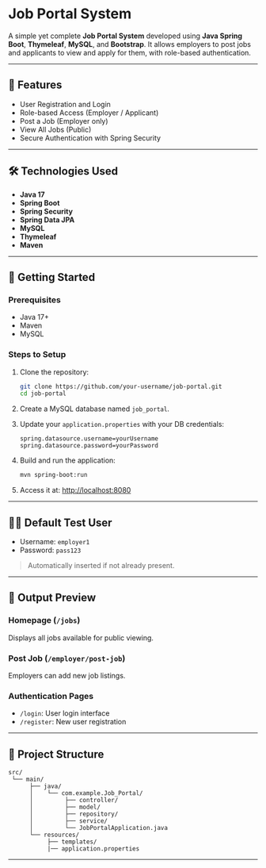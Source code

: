 # Job Portal System

A simple yet complete **Job Portal System** developed using **Java Spring Boot**, **Thymeleaf**, **MySQL**, and **Bootstrap**. It allows employers to post jobs and applicants to view and apply for them, with role-based authentication.

---

## 📝 Features

- User Registration and Login
- Role-based Access (Employer / Applicant)
- Post a Job (Employer only)
- View All Jobs (Public)
- Secure Authentication with Spring Security

---

## 🛠️ Technologies Used

- **Java 17**
- **Spring Boot**
- **Spring Security**
- **Spring Data JPA**
- **MySQL**
- **Thymeleaf**
- **Maven**

---

## 🚀 Getting Started

### Prerequisites
- Java 17+
- Maven
- MySQL

### Steps to Setup

1. Clone the repository:
   ```bash
   git clone https://github.com/your-username/job-portal.git
   cd job-portal
   ```

2. Create a MySQL database named `job_portal`.

3. Update your `application.properties` with your DB credentials:
   ```properties
   spring.datasource.username=yourUsername
   spring.datasource.password=yourPassword
   ```

4. Build and run the application:
   ```bash
   mvn spring-boot:run
   ```

5. Access it at: [http://localhost:8080](http://localhost:8080)

---

## 👨‍💼 Default Test User

- Username: `employer1`
- Password: `pass123`

> Automatically inserted if not already present.

---

## 🎨 Output Preview

### Homepage (`/jobs`)
Displays all jobs available for public viewing.

### Post Job (`/employer/post-job`)
Employers can add new job listings.

### Authentication Pages
- `/login`: User login interface
- `/register`: New user registration

---

## 📁 Project Structure

```
src/
 └── main/
      ├── java/
      │    └── com.example.Job_Portal/
      │         ├── controller/
      │         ├── model/
      │         ├── repository/
      │         ├── service/
      │         └── JobPortalApplication.java
      └── resources/
           ├── templates/
           |── application.properties
```

---
